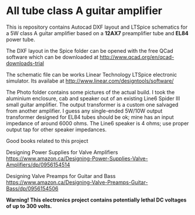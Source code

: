All tube class A guitar amplifier
=========================

This is repository contains Autocad DXF layout and LTSpice schematics for a 5W class A guitar amplifier based on a **12AX7** preamplifier tube and **EL84** power tube.

The DXF layout in the Spice folder can be opened with the free QCad software which can be downloaded at http://www.qcad.org/en/qcad-downloads-trial

The schematic file can be works Linear Technology LTSpice electronic simulator. Its availabe at http://www.linear.com/designtools/software/

The Photo folder contains some pictures of the actual build. I took the aluminium enclosure, cab and speaker out of an existing Line6 Spider III small guitar amplifier. The output transformer is a custom one salvaged from another amplifier. I guess any single-ended 5W/10W output transformer designed for EL84 tubes should be ok; mine has an input impedance of around 6000 ohms. The Line6 speaker is 4 ohms; use proper output tap for other speaker impedances. 

Good books related to this project

Designing Power Supplies for Valve Amplifiers
https://www.amazon.ca/Designing-Power-Supplies-Valve-Amplifiers/dp/0956154514

Designing Valve Preamps for Guitar and Bass
https://www.amazon.ca/Designing-Valve-Preamps-Guitar-Bass/dp/0956154506

**Warning! This electronics project contains potentially lethal DC voltages of up to 300 volts.**
